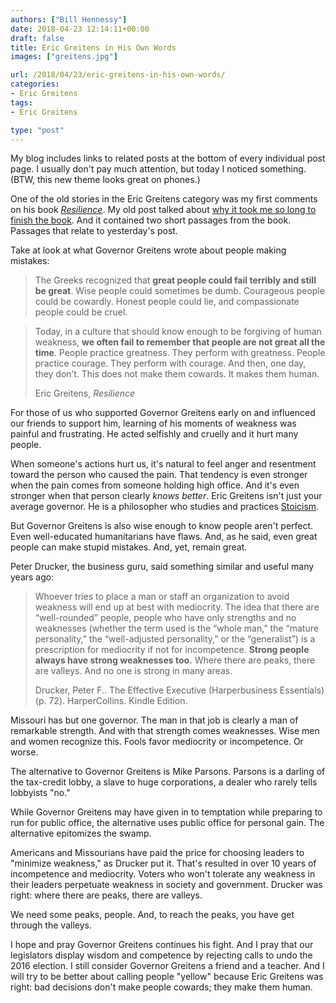 ```yaml
---
authors: ["Bill Hennessy"]
date: 2018-04-23 12:14:11+00:00
draft: false
title: Eric Greitens in His Own Words
images: ["greitens.jpg"]

url: /2018/04/23/eric-greitens-in-his-own-words/
categories:
- Eric Greitens
tags:
- Eric Greitens

type: "post"
---
```


My blog includes links to related posts at the bottom of every individual post page. I usually don't pay much attention, but today I noticed something. (BTW, this new theme looks great on phones.)

One of the old stories in the Eric Greitens category was my first comments on his book [_Resilience_](https://a.co/5IUUHWQ)﻿. My old post talked about [why it took me so long to finish the book](https://hennessysview.com/2015/05/19/i-finally-finished-reading-resilience-by-eric-greitens/). And it contained two short passages from the book. Passages that relate to yesterday's post.

Take at look at what Governor Greitens wrote about people making mistakes:

> The Greeks recognized that **great people could fail terribly and still be great**. Wise people could sometimes be dumb. Courageous people could be cowardly. Honest people could lie, and compassionate people could be cruel.

> Today, in a culture that should know enough to be forgiving of human weakness, **we often fail to remember that people are not great all the time**. People practice greatness. They perform with greatness. People practice courage. They perform with courage. And then, one day, they don’t. This does not make them cowards. It makes them human.
> 
> Eric Greitens, _Resilience_

For those of us who supported Governor Greitens early on and influenced our friends to support him, learning of his moments of weakness was painful and frustrating. He acted selfishly and cruelly and it hurt many people.

When someone's actions hurt us, it's natural to feel anger and resentment toward the person who caused the pain. That tendency is even stronger when the pain comes from someone holding high office. And it's even stronger when that person clearly _knows better_﻿. Eric Greitens isn't just your average governor. He is a philosopher who studies and practices [Stoicism](https://hennessysview.com/2016/02/09/evangelical-papists/).

But Governor Greitens is also wise enough to know people aren't perfect. Even well-educated humanitarians have flaws. And, as he said, even great people can make stupid mistakes. And, yet, remain great.

Peter Drucker, the business guru, said something similar and useful many years ago:

> Whoever tries to place a man or staff an organization to avoid weakness will end up at best with mediocrity. The idea that there are “well-rounded” people, people who have only strengths and no weaknesses (whether the term used is the “whole man,” the “mature personality,” the “well-adjusted personality,” or the “generalist”) is a prescription for mediocrity if not for incompetence. **Strong people always have strong weaknesses too.** Where there are peaks, there are valleys. And no one is strong in many areas. 
> 
> Drucker, Peter F.. The Effective Executive (Harperbusiness Essentials) (p. 72). HarperCollins. Kindle Edition.

Missouri has but one governor. The man in that job is clearly a man of remarkable strength. And with that strength comes weaknesses. Wise men and women recognize this. Fools favor mediocrity or incompetence. Or worse.

The alternative to Governor Greitens is Mike Parsons. Parsons is a darling of the tax-credit lobby, a slave to huge corporations, a dealer who rarely tells lobbyists "no." 

While Governor Greitens may have given in to temptation while preparing to run for public office, the alternative uses public office for personal gain. The alternative epitomizes the swamp.

Americans and Missourians have paid the price for choosing leaders to "minimize weakness," as Drucker put it. That's resulted in over 10 years of incompetence and mediocrity. Voters who won't tolerate any weakness in their leaders perpetuate weakness in society and government. Drucker was right: where there are peaks, there are valleys.

We need some peaks, people. And, to reach the peaks, you have get through the valleys. 

I hope and pray Governor Greitens continues his fight. And I pray that our legislators display wisdom and competence by rejecting calls to undo the 2016 election. I still consider Governor Greitens a friend and a teacher. And I will try to be better about calling people "yellow" because Eric Greitens was right: bad decisions don't make people cowards; they make them human.
